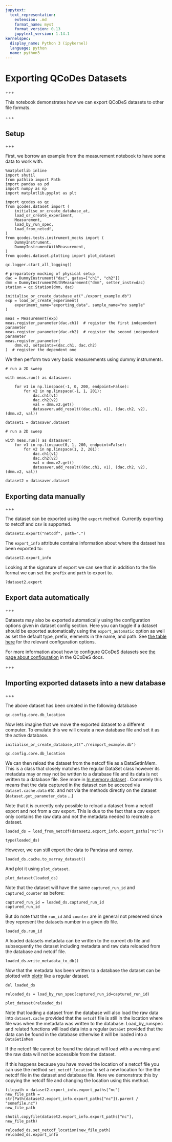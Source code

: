 ```yaml
---
jupytext:
  text_representation:
    extension: .md
    format_name: myst
    format_version: 0.13
    jupytext_version: 1.14.1
kernelspec:
  display_name: Python 3 (ipykernel)
  language: python
  name: python3
---
```


# Exporting QCoDes Datasets

+++

This notebook demonstrates how we can export QCoDeS datasets to other file formats.

+++

## Setup

+++

First, we borrow an example from the measurement notebook to have some data to work with.

```{code-cell} ipython3
%matplotlib inline
import shutil
from pathlib import Path
import pandas as pd
import numpy as np
import matplotlib.pyplot as plt

import qcodes as qc
from qcodes.dataset import (
    initialise_or_create_database_at,
    load_or_create_experiment,
    Measurement,
    load_by_run_spec,
    load_from_netcdf,
)
from qcodes.tests.instrument_mocks import (
    DummyInstrument,
    DummyInstrumentWithMeasurement,
)
from qcodes.dataset.plotting import plot_dataset

qc.logger.start_all_logging()
```

```{code-cell} ipython3
# preparatory mocking of physical setup
dac = DummyInstrument("dac", gates=["ch1", "ch2"])
dmm = DummyInstrumentWithMeasurement("dmm", setter_instr=dac)
station = qc.Station(dmm, dac)
```

```{code-cell} ipython3
initialise_or_create_database_at("./export_example.db")
exp = load_or_create_experiment(
    experiment_name="exporting_data", sample_name="no sample"
)
```

```{code-cell} ipython3
meas = Measurement(exp)
meas.register_parameter(dac.ch1)  # register the first independent parameter
meas.register_parameter(dac.ch2)  # register the second independent parameter
meas.register_parameter(
    dmm.v2, setpoints=(dac.ch1, dac.ch2)
)  # register the dependent one
```

We then perform two very basic measurements using dummy instruments.

```{code-cell} ipython3
# run a 2D sweep

with meas.run() as datasaver:

    for v1 in np.linspace(-1, 0, 200, endpoint=False):
        for v2 in np.linspace(-1, 1, 201):
            dac.ch1(v1)
            dac.ch2(v2)
            val = dmm.v2.get()
            datasaver.add_result((dac.ch1, v1), (dac.ch2, v2), (dmm.v2, val))

dataset1 = datasaver.dataset
```

```{code-cell} ipython3
# run a 2D sweep

with meas.run() as datasaver:
    for v1 in np.linspace(0, 1, 200, endpoint=False):
        for v2 in np.linspace(1, 2, 201):
            dac.ch1(v1)
            dac.ch2(v2)
            val = dmm.v2.get()
            datasaver.add_result((dac.ch1, v1), (dac.ch2, v2), (dmm.v2, val))

dataset2 = datasaver.dataset
```

## Exporting data manually

+++

The dataset can be exported using the `export` method. Currently exporting to netcdf and csv is supported.

```{code-cell} ipython3
dataset2.export("netcdf", path=".")
```

The `export_info` attribute contains information about where the dataset has been exported to:

```{code-cell} ipython3
dataset2.export_info
```

Looking at the signature of export we can see that in addition to the file format we can set the `prefix` and `path` to export to.

```{code-cell} ipython3
?dataset2.export
```

## Export data automatically

+++

Datasets may also be exported automatically using the configuration options given in dataset config section.
Here you can toggle if a dataset should be exported automatically using the `export_automatic` option as well as set the default type, prefix, elements in the name, and path. See [the table here](https://qcodes.github.io/Qcodes/user/configuration.html) for the relevant configuration options.

For more information about how to configure QCoDeS datasets see [the page about configuration](https://qcodes.github.io/Qcodes/user/configuration.html)  in the QCoDeS docs.

+++

## Importing exported datasets into a new database

+++

The above dataset has been created in the following database

```{code-cell} ipython3
qc.config.core.db_location
```

Now lets imagine that we move the exported dataset to a different computer. To emulate this we will create a new database file and set it as the active database.

```{code-cell} ipython3
initialise_or_create_database_at("./reimport_example.db")
```

```{code-cell} ipython3
qc.config.core.db_location
```

We can then reload the dataset from the netcdf file as a DataSetInMem. This is a class that closely matches the regular DataSet class however its metadata may or may not be written to a database file and its data is not written to a database file. See more in [
In memory dataset](./InMemoryDataSet.ipynb) . Concretely this means that the data captured in the dataset can be acceced via `dataset.cache.data` etc. and not via the methods directly on the dataset (`dataset.get_parameter_data` ...)

Note that it is currently only possible to reload a dataset from a netcdf export and not from a csv export. This is due to the fact that a csv export only contains the raw data and not the metadata needed to recreate a dataset.

```{code-cell} ipython3
loaded_ds = load_from_netcdf(dataset2.export_info.export_paths["nc"])
```

```{code-cell} ipython3
type(loaded_ds)
```

However, we can still export the data to Pandasa and xarray.

```{code-cell} ipython3
loaded_ds.cache.to_xarray_dataset()
```

And plot it using `plot_dataset`.

```{code-cell} ipython3
plot_dataset(loaded_ds)
```

Note that the dataset will have the same `captured_run_id` and `captured_counter` as before:

```{code-cell} ipython3
captured_run_id = loaded_ds.captured_run_id
captured_run_id
```

But do note that the `run_id` and `counter` are in general not preserved since they represent the datasets number in a given db file.

```{code-cell} ipython3
loaded_ds.run_id
```

A loaded datasets metadata can be written to the current db file and subsequently the dataset including metadata and raw data reloaded from the database and netcdf file.

```{code-cell} ipython3
loaded_ds.write_metadata_to_db()
```

Now that the metadata has been written to a database the dataset can be plotted with [plottr](https://github.com/toolsforexperiments/plottr/) like a regular dataset.

```{code-cell} ipython3
del loaded_ds
```

```{code-cell} ipython3
reloaded_ds = load_by_run_spec(captured_run_id=captured_run_id)
```

```{code-cell} ipython3
plot_dataset(reloaded_ds)
```

Note that loading a dataset from the database will also load the raw data into `dataset.cache` provided that the `netcdf` file is still in the location where file was when the metadata was written to the database. Load_by_runspec and related functions will load data into a regular `DataSet` provided that the data can be found in the database otherwise it will be loaded into a `DataSetInMem`


If the netcdf file cannot be found the dataset will load with a warning and the raw data will not be accessible from the dataset.

If this happens because you have moved the location of a netcdf file you can use the method ``set_netcdf_location`` to set a new location for the the netcdf file in the dataset and database file.
Here we demonstrate this by copying the netcdf file and changing the location using this method.

```{code-cell} ipython3
filepath = dataset2.export_info.export_paths["nc"]
new_file_path = str(Path(dataset2.export_info.export_paths["nc"]).parent / "somefile.nc")
new_file_path
```

```{code-cell} ipython3
shutil.copyfile(dataset2.export_info.export_paths["nc"], new_file_path)
```

```{code-cell} ipython3
reloaded_ds.set_netcdf_location(new_file_path)
reloaded_ds.export_info
```
